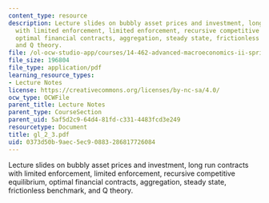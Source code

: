 ```yaml
---
content_type: resource
description: Lecture slides on bubbly asset prices and investment, long run contracts
  with limited enforcement, limited enforcement, recursive competitive equilibrium,
  optimal financial contracts, aggregation, steady state, frictionless benchmark,
  and Q theory.
file: /ol-ocw-studio-app/courses/14-462-advanced-macroeconomics-ii-spring-2007/0373d50b9aec5ec90883286817726084_gl_2_3.pdf
file_size: 196804
file_type: application/pdf
learning_resource_types:
- Lecture Notes
license: https://creativecommons.org/licenses/by-nc-sa/4.0/
ocw_type: OCWFile
parent_title: Lecture Notes
parent_type: CourseSection
parent_uid: 5af5d2c9-64d4-81fd-c331-4483fcd3e249
resourcetype: Document
title: gl_2_3.pdf
uid: 0373d50b-9aec-5ec9-0883-286817726084
---
```

Lecture slides on bubbly asset prices and investment, long run contracts with limited enforcement, limited enforcement, recursive competitive equilibrium, optimal financial contracts, aggregation, steady state, frictionless benchmark, and Q theory.